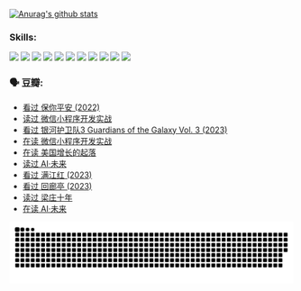 
[![Anurag's github stats](https://github-readme-stats.vercel.app/api?username=w940853815)](https://github.com/anuraghazra/github-readme-stats)

### Skills:

<code><img height="32" src="https://cdn.jsdelivr.net/npm/simple-icons@v5/icons/python.svg"></code>
<code><img height="32" src="https://cdn.jsdelivr.net/npm/simple-icons@v5/icons/javascript.svg"></code>
<code><img height="32" src="https://cdn.jsdelivr.net/npm/simple-icons@v5/icons/django.svg"></code>
<code><img height="32" src="https://cdn.jsdelivr.net/npm/simple-icons@v5/icons/flask.svg"></code>
<code><img height="32" src="https://cdn.jsdelivr.net/npm/simple-icons@v5/icons/vuetify.svg"></code>
<code><img height="32" src="https://cdn.jsdelivr.net/npm/simple-icons@v5/icons/git.svg"></code>
<code><img height="32" src="https://cdn.jsdelivr.net/npm/simple-icons@v5/icons/docker.svg"></code>
<code><img height="32" src="https://cdn.jsdelivr.net/npm/simple-icons@v5/icons/postgresql.svg"></code>
<code><img height="32" src="https://cdn.jsdelivr.net/npm/simple-icons@v5/icons/elasticsearch.svg"></code>
<code><img height="32" src="https://cdn.jsdelivr.net/npm/simple-icons@v5/icons/macos.svg"></code>
<code><img height="32" src="https://cdn.jsdelivr.net/npm/simple-icons@v5/icons/linux.svg"></code>

### 🗣 豆瓣:

<!-- DOUBAN-ACTIVITIES:START -->
- [看过 保你平安‎ (2022)](https://www.douban.com/people/136069238/status/4239139510/?_i=84404773)
- [读过 微信小程序开发实战](https://www.douban.com/people/136069238/status/4237321528/?_i=84404773)
- [看过 银河护卫队3 Guardians of the Galaxy Vol. 3‎ (2023)](https://www.douban.com/people/136069238/status/4236631849/?_i=84404773)
- [在读 微信小程序开发实战](https://www.douban.com/people/136069238/status/4230177692/?_i=84404773)
- [在读 美国增长的起落](https://www.douban.com/people/136069238/status/4220055912/?_i=84404773)
- [读过 AI·未来](https://www.douban.com/people/136069238/status/4220054171/?_i=84404773)
- [看过 满江红‎ (2023)](https://www.douban.com/people/136069238/status/4219146433/?_i=84404773)
- [看过 回廊亭‎ (2023)](https://www.douban.com/people/136069238/status/4215992758/?_i=84404773)
- [读过 梁庄十年](https://www.douban.com/people/136069238/status/4206664969/?_i=84404773)
- [在读 AI·未来](https://www.douban.com/people/136069238/status/4206653520/?_i=84404773)
<!-- DOUBAN-ACTIVITIES:END -->


![Snake animation](https://raw.githubusercontent.com/w940853815/w940853815/output/github-contribution-grid-snake.svg)

<!--
**w940853815/w940853815** is a ✨ _special_ ✨ repository because its `README.md` (this file) appears on your GitHub profile.

Here are some ideas to get you started:

- 🔭 I’m currently working on ...
- 🌱 I’m currently learning ...
- 👯 I’m looking to collaborate on ...
- 🤔 I’m looking for help with ...
- 💬 Ask me about ...
- 📫 How to reach me: ...
- 😄 Pronouns: ...
- ⚡ Fun fact: ...
-->
